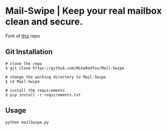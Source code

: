 # Mail-Swipe | Keep your real mailbox clean and secure. 

Fork of [this](https://github.com/sameera-madushan/Mail-Swipe) repo
<!-- ![mailswipe](https://user-images.githubusercontent.com/55880211/94339230-e61e7100-0015-11eb-942a-cd1085179ff4.gif) -->

## Git Installation
```
# clone the repo
$ git clone https://github.com/MikeRedfox/Mail-Swipe

# change the working directory to Mail-Swipe
$ cd Mail-Swipe

# install the requirements
$ pip install -r requirements.txt
```

## Usage

```
python mailSwipe.py
```
